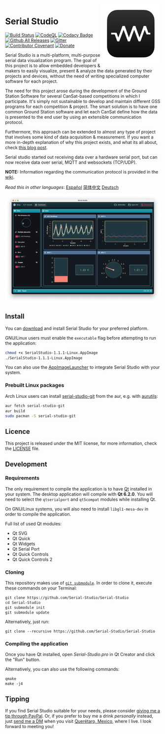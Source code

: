 <a href="#">
    <img width="192px" height="192px" src="doc/icon.svg" align="right" />
</a>

# Serial Studio

[![Build Status](https://github.com/Serial-Studio/Serial-Studio/workflows/Deploy/badge.svg)](https://github.com/Serial-Studio/Serial-Studio/actions/)
[![CodeQL](https://github.com/Serial-Studio/Serial-Studio/workflows/CodeQL/badge.svg)](https://github.com/Serial-Studio/Serial-Studio/actions?query=workflow%3ACodeQL)
[![Codacy Badge](https://app.codacy.com/project/badge/Grade/4b6f3ce14a684704980fea31d8c1632e)](https://www.codacy.com/gh/Serial-Studio/Serial-Studio/dashboard?utm_source=github.com&amp;utm_medium=referral&amp;utm_content=Serial-Studio/Serial-Studio&amp;utm_campaign=Badge_Grade)
[![Github All Releases](https://img.shields.io/github/downloads/Serial-Studio/Serial-Studio/total.svg)](https://github.com/Serial-Studio/Serial-Studio/releases/)
[![Gitter](https://badges.gitter.im/Serial-Studio/community.svg)](https://gitter.im/Serial-Studio/community?utm_source=badge&utm_medium=badge&utm_campaign=pr-badge)
[![Contributor Covenant](https://img.shields.io/badge/Contributor%20Covenant-v1.4%20adopted-ff69b4.svg)](CODE_OF_CONDUCT.md)
[![Donate](https://img.shields.io/badge/Donate-PayPal-green.svg)](https://www.paypal.com/donate?hosted_button_id=XN68J47QJKYDE)

Serial Studio is a multi-platform, multi-purpose serial data visualization program. The goal of this project is to allow embedded developers & makers to easily visualize, present & analyze the data generated by their projects and devices, without the need of writing specialized computer software for each project.

The need for this project arose during the development of the Ground Station Software for several CanSat-based competitions in which I participate. It's simply not sustainable to develop and maintain different GSS programs for each competition & project. The smart solution is to have one common Ground Station software and let each CanSat define how the data is presented to the end user by using an extensible communication protocol.

Furthermore, this approach can be extended to almost any type of project that involves some kind of data acquisition & measurement. If you want a more in-depth explanation of why this project exists, and what its all about, check [this blog post](https://www.alex-spataru.com/blog/introducing-serial-studio).

Serial studio started out receiving data over a hardware serial port, but can now receive data over serial, MQTT and websockets (TCP/UDP).

**NOTE:** Information regarding the communication protocol is provided in the [wiki](https://github.com/Serial-Studio/Serial-Studio/wiki/Communication-Protocol).

*Read this in other languages*: [Español](doc/README_ES.md) [简体中文](doc/README_ZH.md) [Deutsch](doc/README_DE.md)

![Software usage](doc/mockup.png)

## Install

You can [download](https://github.com/Serial-Studio/Serial-Studio/releases/latest) and install Serial Studio for your preferred platform.

GNU/Linux users must enable the `executable` flag before attempting to run the application:

```bash
chmod +x SerialStudio-1.1.1-Linux.AppImage
./SerialStudio-1.1.1-Linux.AppImage
```

You can also use the [AppImageLauncher](https://github.com/TheAssassin/AppImageLauncher/) to integrate Serial Studio with your system.

### Prebuilt Linux packages

Arch Linux users can install [serial-studio-git](https://aur.archlinux.org/packages/serial-studio-git/) from the aur, e.g. with [aurutils](https://aur.archlinux.org/packages/aurutils/):

```bash
aur fetch serial-studio-git
aur build
sudo pacman -S serial-studio-git
```

## Licence

This project is released under the MIT license, for more information, check the [LICENSE](LICENSE.md) file.

## Development

### Requirements

The only requirement to compile the application is to have [Qt](http://www.qt.io/download-open-source/) installed in your system. The desktop application will compile with **Qt 6.2.0**. You will need to select the `qtserialport` and `qt5compat` modules while installing Qt.

On GNU/Linux systems, you will also need to install `libgl1-mesa-dev` in order to compile the application.

Full list of used Qt modules:

- Qt SVG
- Qt Quick
- Qt Widgets
- Qt Serial Port
- Qt Quick Controls
- Qt Quick Controls 2

### Cloning

This repository makes use of [`git submodule`](https://git-scm.com/book/en/v2/Git-Tools-Submodules). In order to clone it, execute these commands on your Terminal:

	git clone https://github.com/Serial-Studio/Serial-Studio
	cd Serial-Studio
	git submodule init
	git submodule update

Alternatively, just run:

	git clone --recursive https://github.com/Serial-Studio/Serial-Studio

### Compiling the application

Once you have Qt installed, open *Serial-Studio.pro* in Qt Creator and click the "Run" button.

Alternatively, you can also use the following commands:

	qmake
	make -j4
	
## Tipping

If you find Serial Studio suitable for your needs, please consider [giving me a tip through PayPal](https://www.paypal.com/donate?hosted_button_id=XN68J47QJKYDE). Or, if you prefer to buy me a drink *personally* instead, just [send me a DM](https://instagram.com/aspatru) when you visit [Querétaro, Mexico](https://en.wikipedia.org/wiki/Querétaro), where I live. I look forward to meeting you!


